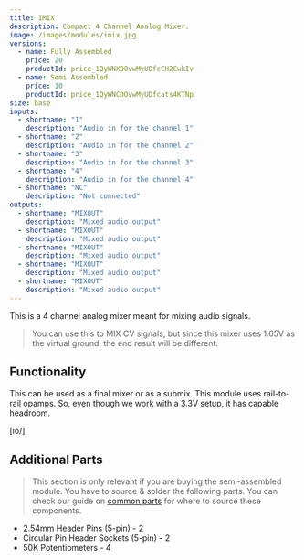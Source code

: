 ```yaml
---
title: IMIX
description: Compact 4 Channel Analog Mixer.
image: /images/modules/imix.jpg
versions:
  - name: Fully Assembled
    price: 20
    productId: price_1QyWNXDOvwMyUDfcCH2CwkIv
  - name: Semi Assembled
    price: 10
    productId: price_1QyWNCDOvwMyUDfcats4KTNp
size: base
inputs:
  - shortname: "1"
    description: "Audio in for the channel 1"
  - shortname: "2"
    description: "Audio in for the channel 2"
  - shortname: "3"
    description: "Audio in for the channel 3"
  - shortname: "4"
    description: "Audio in for the channel 4"
  - shortname: "NC"
    description: "Not connected"
outputs:
  - shortname: "MIXOUT"
    description: "Mixed audio output"
  - shortname: "MIXOUT"
    description: "Mixed audio output"
  - shortname: "MIXOUT"
    description: "Mixed audio output"
  - shortname: "MIXOUT"
    description: "Mixed audio output"
  - shortname: "MIXOUT"
    description: "Mixed audio output"
---
```


This is a 4 channel analog mixer meant for mixing audio signals. 

> You can use this to MIX CV signals, but since this mixer uses 1.65V as the virtual ground, the end result will be different.

## Functionality

This can be used as a final mixer or as a submix. This module uses rail-to-rail opamps. So, even though we work with a 3.3V setup, it has capable headroom.

[io/]

## Additional Parts

> This section is only relevant if you are buying the semi-assembled module. You have to source & solder the following parts. You can check our guide on [common parts](/docs/technical-details/common-parts) for where to source these components.

* 2.54mm Header Pins (5-pin) - 2
* Circular Pin Header Sockets (5-pin) - 2
* 50K Potentiometers - 4